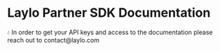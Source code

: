 # Laylo Partner SDK Documentation

<aside>
💧 In order to get your API keys and access to the documentation please reach out to contact@laylo.com
</aside>
